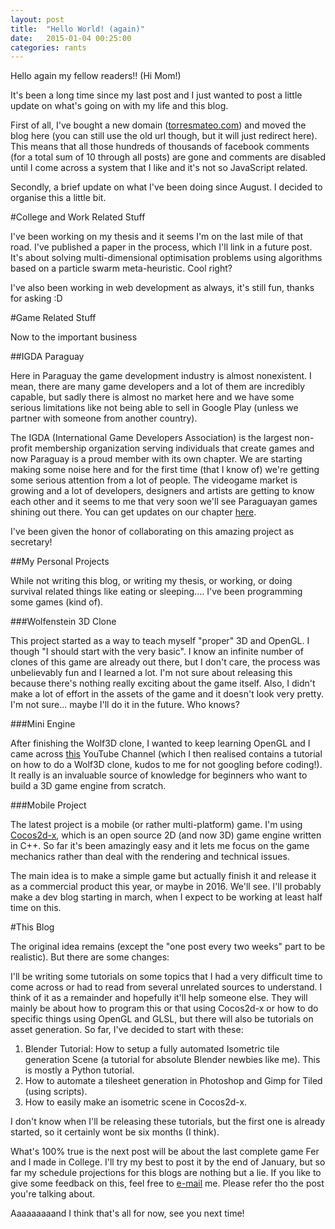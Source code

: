 ```yaml
---
layout: post
title:  "Hello World! (again)"
date:   2015-01-04 00:25:00
categories: rants
---
```


Hello again my fellow readers!! (Hi Mom!)

It's been a long time since my last post and I just wanted to post a little update on what's going on with my life and this blog.

First of all, I've bought a new domain ([torresmateo.com](torresmateo.com)) and moved the blog here (you can still use the old url though, but it will just redirect here). This means that all those hundreds of thousands of facebook comments (for a total sum of 10 through all posts) are gone and comments are disabled until I come across a system that I like and it's not so JavaScript related.

Secondly, a brief update on what I've been doing since August. I decided to organise this a little bit.

#College and Work Related Stuff

I've been working on my thesis and it seems I'm on the last mile of that road. I've published a paper in the process, which I'll link in a future post. It's about solving multi-dimensional optimisation problems using algorithms based on a particle swarm meta-heuristic. Cool right?

I've also been working in web development as always, it's still fun, thanks for asking :D

#Game Related Stuff

Now to the important business

##IGDA Paraguay

Here in Paraguay the game development industry is almost nonexistent. I mean, there are many game developers and a lot of them are incredibly capable, but sadly there is almost no market here and we have some serious limitations like not being able to sell in Google Play (unless we partner with someone from another country). 

The IGDA (International Game Developers Association) is the largest non-profit membership organization serving individuals that create games and now Paraguay is a proud member with its own chapter. We are starting making some noise here and for the first time (that I know of) we're getting some serious attention from a lot of people. The videogame market is growing and a lot of developers, designers and artists are getting to know each other and it seems to me that very soon we'll see Paraguayan games shining out there. You can get updates on our chapter [here](http://facebook.com/igdapy).

I've been given the honor of collaborating on this amazing project as secretary!

##My Personal Projects

While not writing this blog, or writing my thesis, or working, or doing survival related things like eating or sleeping.... I've been programming some games (kind of).

###Wolfenstein 3D Clone

This project started as a way to teach myself "proper" 3D and OpenGL. I though "I should start with the very basic". I know an infinite number of clones of this game are already out there, but I don't care, the process was unbelievably fun and I learned a lot. I'm not sure about releasing this because there's nothing really exciting about the game itself. Also, I didn't make a lot of effort in the assets of the game and it doesn't look very pretty. I'm not sure... maybe I'll do it in the future. Who knows?

###Mini Engine

After finishing the Wolf3D clone, I wanted to keep learning OpenGL and I came across [this](https://www.youtube.com/user/thebennybox) YouTube Channel (which I then realised contains a tutorial on how to do a Wolf3D clone, kudos to me for not googling before coding!). It really is an invaluable source of knowledge for beginners who want to build a 3D game engine from scratch.

###Mobile Project

The latest project is a mobile (or rather multi-platform) game. I'm using [Cocos2d-x](http://www.cocos2d-x.org/), which is an open source 2D (and now 3D) game engine written in C++. So far it's been amazingly easy and it lets me focus on the game mechanics rather than deal with the rendering and technical issues.

The main idea is to make a simple game but actually finish it and release it as a commercial product this year, or maybe in 2016. We'll see. I'll probably make a dev blog starting in march, when I expect to be working at least half time on this.

#This Blog

The original idea remains (except the "one post every two weeks" part to be realistic). But there are some changes:

I'll be writing some tutorials on some topics that I had a very difficult time to come across or had to read from several unrelated sources to understand. I think of it as a remainder and hopefully it'll help someone else. They will mainly be about how to program this or that using Cocos2d-x or how to do specific things using OpenGL and GLSL, but there will also be tutorials on asset generation. So far, I've decided to start with these:

1. Blender Tutorial: How to setup a fully automated Isometric tile generation Scene (a tutorial for absolute Blender newbies like me). This is mostly a Python tutorial.
2. How to automate a tilesheet generation in Photoshop and Gimp for Tiled (using scripts).
3. How to easily make an isometric scene in Cocos2d-x.

I don't know when I'll be releasing these tutorials, but the first one is already started, so it certainly wont be six months (I think).

What's 100% true is the next post will be about the last complete game Fer and I made in College. I'll try my best to post it by the end of January, but so far my schedule projections for this blogs are nothing but a lie. If you like to give some feedback on this, feel free to [e-mail](mailto:torresmateo@gmail.com) me. Please refer tho the post you're talking about. 

Aaaaaaaaand I think that's all for now, see you next time!






